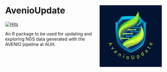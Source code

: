 # AvenioUpdate <img src="AvenioUpdate.png" width="200" align="right">
[![Hits](https://hits.seeyoufarm.com/api/count/incr/badge.svg?url=https%3A%2F%2Fgithub.com%2FCTrierMaansson%2FAvenioUpdate&count_bg=%23DAFF3E&title_bg=%23031432&icon=&icon_color=%23E7E7E7&title=hits&edge_flat=false)](https://hits.seeyoufarm.com)

An R package to be used for updating and exploring NGS data generated with 
the AVENIO pipeline at AUH. 

